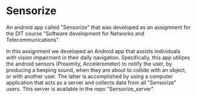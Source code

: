 # Sensorize
An android app called "Sensorize" that was developed as an assignment for the DIT course "Software development for Networks and Telecommunications".

In this assignment we developed an Android app that assists individuals with vision impairment in their daily navigation. Specifically, this app utilizes the android sensors
(Proximity, Accelerometer) to notify the user, by producing a beeping sound, when they are about to collide with an object, or with another user. The latter is accomplished by 
using a computer application that acts as a server and collects data from all "Sensorize" users. This server is available in the repo "Sensorize_server".
